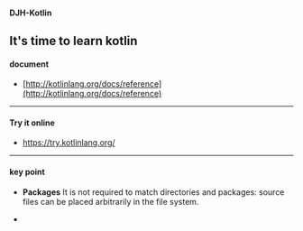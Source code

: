 #### DJH-Kotlin
It's time to learn kotlin
---
#### document
+ [http://kotlinlang.org/docs/reference](http://kotlinlang.org/docs/reference)

----
#### Try it online
+ https://try.kotlinlang.org/
---
#### key point
+ **Packages** 
It is not required to match directories and packages: source files can be placed arbitrarily in the file system.

+ 